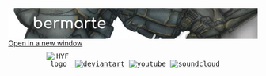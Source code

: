 <img align="right" src="https://github.com/bermarte/bermarte/blob/master/bermarte.webp">  
<a href="test.html" onclick="return ! window.open(this.href);">Open in a new window</a>

<div align="center">
    <kbd>
        <kbd>
            <a href="https://hackyourfuture.be">
                <img alt="HYF logo" width="50" src="https://cdn.jsdelivr.net/gh/bermarte/bermarte/hyf.png" style="margin-top: 10px;
    display:inline-block;">
            </a>
        </kbd>
        <a href="https://www.deviantart.com/bermarte">
            <img alt="deviantart" src="https://img.shields.io/website?down_message=down&label=website&logo=deviantart&up_color=green&up_message=art&url=https://www.deviantart.com/bermarte"></a>
        <a href="https://www.youtube.com/channel/UCDzbI9k3mfPx1xPMrJY5IMA">
            <img alt="youtube" src="https://img.shields.io/website?down_message=down&label=website&logo=youtube&up_color=green&up_message=youtube&url=https://www.youtube.com/channel/UCDzbI9k3mfPx1xPMrJY5IMA"></a>
        <a href="https://soundcloud.com/cardiosalma">
            <img alt="soundcloud" src="https://img.shields.io/website?down_message=down&label=website&up_color=green&up_message=sound&logo=soundcloud&logoColor=orange&url=https://soundcloud.com/cardiosalma"></a>
    </kbd>
</div>
<!--

**bermarte/bermarte** is a ✨ _special_ ✨ repository because its `README.md` (this file) appears on your GitHub profile.
### Hi there 👋

![Website](https://img.shields.io/website?down_message=down&label=website&logo=deviantart&up_color=green&up_message=art&url=https://www.deviantart.com/bermarte)
![Website](https://img.shields.io/website?down_message=down&label=website&logo=youtube&up_color=green&up_message=youtube&url=https://www.youtube.com/channel/FUCDzbI9k3mfPx1xPMrJY5IMA)
![Website](https://img.shields.io/website?down_message=down&label=sound&up_color=green&up_message=sound&logo=soundcloud&logoColor=orange&url=https://soundcloud.com/cardiosalma)


![bermarte's github stats](https://github-readme-stats.vercel.app/api?username=bermarte&show_icons=false&hide_border=true?count_private=true&hide_rank=true&show_owner=true&line_height=14&hide_title=true&layout=compact&text_color=798080)

[![HitCount](http://hits.dwyl.com/bermarte/bermarte.svg)](http://hits.dwyl.com/bermarte/)

Here are some ideas to get you started:

- 🔭 I’m currently working on ...
- 🌱 I’m currently learning ...
- 👯 I’m looking to collaborate on ...
- 🤔 I’m looking for help with ...
- 💬 Ask me about ...
- 📫 How to reach me: ...
- 😄 Pronouns: ...
- ⚡ Fun fact: ...
-->
